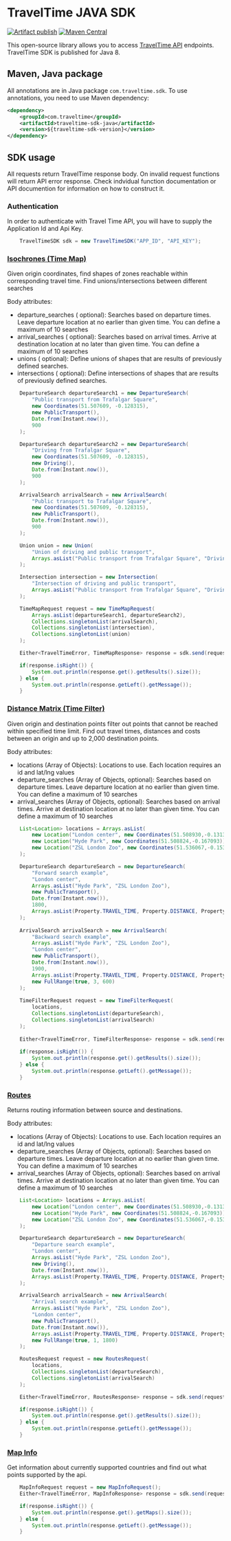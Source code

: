 # TravelTime JAVA SDK
[![Artifact publish](https://github.com/traveltime-dev/traveltime-sdk-java/actions/workflows/publish-artifact.yaml/badge.svg?branch=master)](https://github.com/traveltime-dev/traveltime-sdk-java/actions/workflows/publish-artifact.yaml)
[![Maven Central](https://maven-badges.herokuapp.com/maven-central/com.traveltime/traveltime-sdk-java/badge.svg)](https://maven-badges.herokuapp.com/maven-central/com.traveltime/traveltime-sdk-java)

This open-source library allows you to access [TravelTime API](http://docs.traveltime.com/overview/introduction) endpoints. TravelTime SDK is published for Java 8.

## Maven, Java package

All annotations are in Java package `com.traveltime.sdk`.
To use annotations, you need to use Maven dependency:

```xml
<dependency>
    <groupId>com.traveltime</groupId>
    <artifactId>traveltime-sdk-java</artifactId>
    <version>${traveltime-sdk-version}</version>
</dependency>
```

## SDK usage

All requests return TravelTime response body.
On invalid request functions will return API error response.
Check indvidual function documentation or API documention for information on how to construct it.

### Authentication
In order to authenticate with Travel Time API, you will have to supply the Application Id and Api Key.

```java
    TravelTimeSDK sdk = new TravelTimeSDK("APP_ID", "API_KEY");
```

### [Isochrones (Time Map)](https://traveltime.com/docs/api/reference/isochrones)
Given origin coordinates, find shapes of zones reachable within corresponding travel time.
Find unions/intersections between different searches

Body attributes:
* departure_searches ( optional): Searches based on departure times.
  Leave departure location at no earlier than given time. You can define a maximum of 10 searches
* arrival_searches ( optional): Searches based on arrival times.
  Arrive at destination location at no later than given time. You can define a maximum of 10 searches
* unions ( optional): Define unions of shapes that are results of previously defined searches.
* intersections ( optional): Define intersections of shapes that are results of previously defined searches.

```java
    DepartureSearch departureSearch1 = new DepartureSearch(
        "Public transport from Trafalgar Square",
        new Coordinates(51.507609, -0.128315),
        new PublicTransport(),
        Date.from(Instant.now()),
        900
    );

    DepartureSearch departureSearch2 = new DepartureSearch(
        "Driving from Trafalgar Square",
        new Coordinates(51.507609, -0.128315),
        new Driving(),
        Date.from(Instant.now()),
        900
    );

    ArrivalSearch arrivalSearch = new ArrivalSearch(
        "Public transport to Trafalgar Square",
        new Coordinates(51.507609, -0.128315),
        new PublicTransport(),
        Date.from(Instant.now()),
        900
    );

    Union union = new Union(
        "Union of driving and public transport",
        Arrays.asList("Public transport from Trafalgar Square", "Driving from Trafalgar Square")
    );

    Intersection intersection = new Intersection(
        "Intersection of driving and public transport",
        Arrays.asList("Public transport from Trafalgar Square", "Driving from Trafalgar Square")
    );

    TimeMapRequest request = new TimeMapRequest(
        Arrays.asList(departureSearch1, departureSearch2),
        Collections.singletonList(arrivalSearch),
        Collections.singletonList(intersection),
        Collections.singletonList(union)
    );

    Either<TravelTimeError, TimeMapResponse> response = sdk.send(request);

    if(response.isRight()) {
        System.out.println(response.get().getResults().size());
    } else {
        System.out.println(response.getLeft().getMessage());
    }
```


### [Distance Matrix (Time Filter)](https://traveltime.com/docs/api/reference/distance-matrix)
Given origin and destination points filter out points that cannot be reached within specified time limit.
Find out travel times, distances and costs between an origin and up to 2,000 destination points.

Body attributes:
* locations (Array of Objects): Locations to use. Each location requires an id and lat/lng values
* departure_searches (Array of Objects, optional): Searches based on departure times.
  Leave departure location at no earlier than given time. You can define a maximum of 10 searches
* arrival_searches (Array of Objects, optional): Searches based on arrival times.
  Arrive at destination location at no later than given time. You can define a maximum of 10 searches


```java
    List<Location> locations = Arrays.asList(
        new Location("London center", new Coordinates(51.508930,-0.131387)),
        new Location("Hyde Park", new Coordinates(51.508824,-0.167093)),
        new Location("ZSL London Zoo", new Coordinates(51.536067,-0.153596))
    );

    DepartureSearch departureSearch = new DepartureSearch(
        "Forward search example",
        "London center",
        Arrays.asList("Hyde Park", "ZSL London Zoo"),
        new PublicTransport(),
        Date.from(Instant.now()),
        1800,
        Arrays.asList(Property.TRAVEL_TIME, Property.DISTANCE, Property.ROUTE) 
    );  
    
    ArrivalSearch arrivalSearch = new ArrivalSearch(
        "Backward search example",
        Arrays.asList("Hyde Park", "ZSL London Zoo"),
        "London center",
        new PublicTransport(),
        Date.from(Instant.now()),
        1900,
        Arrays.asList(Property.TRAVEL_TIME, Property.DISTANCE, Property.ROUTE, Property.FARES),
        new FullRange(true, 3, 600) 
    );  
    
    TimeFilterRequest request = new TimeFilterRequest(
        locations,
        Collections.singletonList(departureSearch),
        Collections.singletonList(arrivalSearch)
    );  
    
    Either<TravelTimeError, TimeFilterResponse> response = sdk.send(request);   
    
    if(response.isRight()) {
        System.out.println(response.get().getResults().size());
    } else {
        System.out.println(response.getLeft().getMessage());
    }
```

### [Routes](https://traveltime.com/docs/api/reference/routes)
Returns routing information between source and destinations.

Body attributes:
* locations (Array of Objects): Locations to use. Each location requires an id and lat/lng values
* departure_searches (Array of Objects, optional): Searches based on departure times.
  Leave departure location at no earlier than given time. You can define a maximum of 10 searches
* arrival_searches (Array of Objects, optional): Searches based on arrival times.
  Arrive at destination location at no later than given time. You can define a maximum of 10 searches
  
```java
    List<Location> locations = Arrays.asList(
        new Location("London center", new Coordinates(51.508930,-0.131387)),
        new Location("Hyde Park", new Coordinates(51.508824,-0.167093)),
        new Location("ZSL London Zoo", new Coordinates(51.536067,-0.153596))
    );

    DepartureSearch departureSearch = new DepartureSearch(
        "Departure search example",
        "London center",
        Arrays.asList("Hyde Park", "ZSL London Zoo"),
        new Driving(),
        Date.from(Instant.now()),
        Arrays.asList(Property.TRAVEL_TIME, Property.DISTANCE, Property.ROUTE)
    );

    ArrivalSearch arrivalSearch = new ArrivalSearch(
        "Arrival search example",
        Arrays.asList("Hyde Park", "ZSL London Zoo"),
        "London center",
        new PublicTransport(),
        Date.from(Instant.now()),
        Arrays.asList(Property.TRAVEL_TIME, Property.DISTANCE, Property.ROUTE, Property.FARES),
        new FullRange(true, 1, 1800)
    );

    RoutesRequest request = new RoutesRequest(
        locations,
        Collections.singletonList(departureSearch),
        Collections.singletonList(arrivalSearch)
    );

    Either<TravelTimeError, RoutesResponse> response = sdk.send(request);

    if(response.isRight()) {
        System.out.println(response.get().getResults().size());
    } else {
        System.out.println(response.getLeft().getMessage());
    }
```

### [Map Info](https://traveltime.com/docs/api/reference/map-info)
Get information about currently supported countries and find out what points supported by the api.

```java
    MapInfoRequest request = new MapInfoRequest();
    Either<TravelTimeError, MapInfoResponse> response = sdk.send(request);

    if(response.isRight()) {
        System.out.println(response.get().getMaps().size());
    } else {
        System.out.println(response.getLeft().getMessage());
    }
```